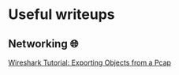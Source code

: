# Useful writeups

## Networking :globe_with_meridians:
[Wireshark Tutorial: Exporting Objects from a Pcap](https://unit42.paloaltonetworks.com/using-wireshark-exporting-objects-from-a-pcap/)